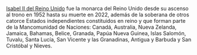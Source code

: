 [Isabel II del Reino Unido](https://es.wikipedia.org/wiki/Isabel_II_del_Reino_Unido)
fue la monarca del Reino Unido desde su ascenso al trono en 1952 hasta su muerte en 2022, además de la soberana de otros catorce Estados independientes constituidos en reino y que forman parte de la Mancomunidad de Naciones: Canadá, Australia, Nueva Zelanda, Jamaica, Bahamas, Belice, Granada, Papúa Nueva Guinea, Islas Salomón, Tuvalu, Santa Lucía, San Vicente y las Granadinas, Antigua y Barbuda y San Cristóbal y Nieves.



